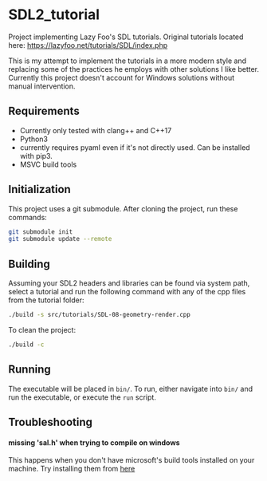 # SDL2_tutorial
Project implementing Lazy Foo's SDL tutorials. Original tutorials located here: https://lazyfoo.net/tutorials/SDL/index.php

This is my attempt to implement the tutorials in a more modern style and replacing some of the practices he employs with other solutions I like better. Currently this project doesn't account for Windows solutions without manual intervention.


## Requirements

- Currently only tested with clang++ and C++17
- Python3
- currently requires pyaml even if it's not directly used. Can be installed with pip3.
- MSVC build tools

## Initialization

This project uses a git submodule. After cloning the project, run these commands:

```bash
git submodule init
git submodule update --remote
```

## Building

Assuming your SDL2 headers and libraries can be found via system path, select a tutorial and run the following command with any of the cpp files from the tutorial folder:

```bash
./build -s src/tutorials/SDL-08-geometry-render.cpp
```

To clean the project:

```bash
./build -c
```

## Running

The executable will be placed in `bin/`. To run, either navigate into `bin/` and run the executable, or execute the `run` script.

## Troubleshooting

#### missing 'sal.h' when trying to compile on windows
This happens when you don't have microsoft's build tools installed on your machine. Try installing them from [here](https://visualstudio.microsoft.com/downloads/#build-tools-for-visual-studio-2019)

